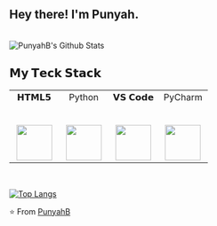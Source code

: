 <h2> Hey there! I'm Punyah. </h2>



<br>

<img align="center" src="https://github-readme-stats.vercel.app/api?username=PunyahB&include_all_commits=true&count_private=true&show_icons=true&line_height=20&title_color=7A7ADB&icon_color=2234AE&text_color=D3D3D3&bg_color=0,000000,130F40" alt="PunyahB's Github Stats">

</br>





## 𝗠𝘆 𝗧𝗲𝗰𝗸 𝗦𝘁𝗮𝗰𝗸

<table>
  <tbody>
    <tr valign="top">
      <td width="25%" align="center">
        <span>𝗛𝗧𝗠𝗟𝟱</span><br><br><br>
        <img height="64px" src="https://cdn.svgporn.com/logos/html-5.svg">
      </td>
      <td width="25%" align="center">
        <span>Python</span><br><br><br>
        <img height="64px" src="https://cdn.svgporn.com/logos/python.svg">
      </td>
     <td width="25%" align="center">
        <span>𝗩𝗦 𝗖𝗼𝗱𝗲</span><br><br><br>
        <img height="64px" src="https://cdn.svgporn.com/logos/visual-studio-code.svg">
      </td>
      <td width="25%" align="center">
        <span>PyCharm</span><br><br><br>
        <img height="64px" src="https://cdn.svgporn.com/logos/pycharm.svg">
      </td>
    </tr>
  </tbody>
</table>

</br>

[![Top Langs](https://github-readme-stats.vercel.app/api/top-langs/?username=PunyahB&layout=compact&text_color=daf7dc&bg_color=151515)](https://github.com/punyahB/github-readme-stats)

⭐️ From [PunyahB](https://github.com/PunyahB)


